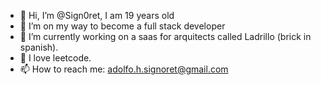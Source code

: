 - 👋 Hi, I’m @Sign0ret, I am 19 years old
- 👀 I’m on my way to become a full stack developer
- 🌱 I’m currently working on a saas for arquitects called Ladrillo (brick in spanish).
- 💞️ I love leetcode.
- 📫 How to reach me: adolfo.h.signoret@gmail.com

<!---
Sign0ret/Sign0ret is a ✨ special ✨ repository because its `README.md` (this file) appears on your GitHub profile.
You can click the Preview link to take a look at your changes.
--->
